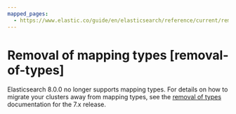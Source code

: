 ```yaml
---
mapped_pages:
  - https://www.elastic.co/guide/en/elasticsearch/reference/current/removal-of-types.html
---
```


# Removal of mapping types [removal-of-types]

Elasticsearch 8.0.0 no longer supports mapping types. For details on how to migrate your clusters away from mapping types, see the [removal of types](https://www.elastic.co/guide/en/elasticsearch/reference/7.17/removal-of-types.html) documentation for the 7.x release.

